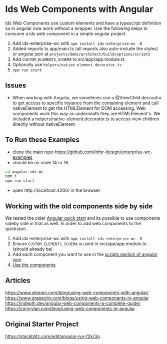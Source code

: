 # Ids Web Components with Angular

Ids Web Components use custom elements and have a typescript definition so in angular now work without a wrapper. Use the following steps to consume a ids web component in a simple angular project.

1. Add ids-enterprise-wc with `npm install ids-enterprise-wc -D`
1. Added imports to app/main.ts (all imports also auto-include the styles) or angular.json at `projects/demo/architect/build/options/scripts`
1. Add `CUSTOM_ELEMENTS_SCHEMA` to src/app/app.module.ts
1. Optionally use `helpers/native-element.decorator.ts`
1. `npm run start`

## Issues

- When working with Angular, we sometimes use a @ViewChild decorator to get access to specific instance from the containing element and call nativeElement to get the HTMLElement for DOM accessing. Web components work this way as underneath they are HTMLElement's. We included a helpers/native-element.decorator.ts to access view children directly without nativeElement

## To Run these Examples

- clone the main repo https://github.com/infor-design/enterprise-wc-examples
- should be on node 14 or 16

```sh
cd angular-ids-wc
npm i
npm run start
```
- open http://localhost:4200/ in the browser
 
## Working with the old components side by side

We tested the older [Angular quick start](https://github.com/infor-design/enterprise-ng-quickstart) and its possible to use components sideby side in that as well. In order to add web components to the quickstart.

1. Add ids-enterprise-wc with `npm install ids-enterprise-wc -D`
1. Ensure `CUSTOM_ELEMENTS_SCHEMA` is used in src/app/app.module.ts (should already be)
1. Add each component you want to use in the [scripts section of angular json](https://github.com/infor-design/enterprise-ng-quickstart/blob/main/angular.json#L46-L47)
1. [Use the components](https://github.com/infor-design/enterprise-ng-quickstart/blob/main/src/app/app.component.html#L24)

## Articles

https://www.sitepen.com/blog/using-web-components-with-angular/
https://www.grapecity.com/blogs/using-web-components-in-angular
https://indepth.dev/angular-web-components-a-complete-guide/
https://coryrylan.com/blog/using-web-components-in-angular

## Original Starter Project

https://stackblitz.com/edit/angular-ivy-f2kr3g

